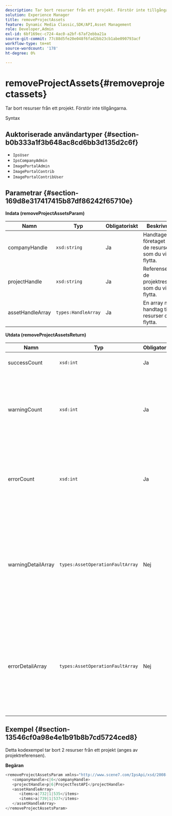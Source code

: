 ```yaml
---
description: Tar bort resurser från ett projekt. Förstör inte tillgångarna.
solution: Experience Manager
title: removeProjectAssets
feature: Dynamic Media Classic,SDK/API,Asset Management
role: Developer,Admin
exl-id: 6bf169ec-c724-4ac0-a2bf-67af2ebba21a
source-git-commit: 77c88d5fe20e048f6fad2bb23cb1abe090793acf
workflow-type: tm+mt
source-wordcount: '178'
ht-degree: 0%

---
```


# removeProjectAssets{#removeprojectassets}

Tar bort resurser från ett projekt. Förstör inte tillgångarna.

Syntax

## Auktoriserade användartyper {#section-b0b333a1f3b648ac8cd6bb3d135d2c6f}

* `IpsUser`
* `IpsCompanyAdmin`
* `ImagePortalAdmin`
* `ImagePortalContrib`
* `ImagePortalContribUser`

## Parametrar {#section-169d8e317417415b87df86242f65710e}

**Indata (removeProjectAssetsParam)**

| Namn | Typ | Obligatoriskt | Beskrivning |
|---|---|---|---|
| companyHandle | `xsd:string` | Ja | Handtaget till företaget med de resurser som du vill flytta. |
| projectHandle | `xsd:string` | Ja | Referensen till de projektresurser som du vill flytta. |
| assetHandleArray | `types:HandleArray` | Ja | En array med handtag till de resurser du vill flytta. |

**Utdata (removeProjectAssetsReturn)**

| Namn | Typ | Obligatoriskt | Beskrivning |
|---|---|---|---|
| successCount | `xsd:int` | Ja | Antal resurser har tagits bort. |
| warningCount | `xsd:int` | Ja | Antalet varningar som genereras när åtgärden försökte ta bort resurser från projektet. |
| errorCount | `xsd:int` | Ja | Antalet fel som genererades när åtgärden försökte ta bort resurser från projektet. |
| warningDetailArray | `types:AssetOperationFaultArray` | Nej | Arrayen med information som är associerad med resurserna som genererade varningar när åtgärden försökte ta bort dem från projektet. |
| errorDetailArray | `types:AssetOperationFaultArray` | Nej | Arrayen med information som är associerad med resurserna som genererade fel när åtgärden försökte ta bort dem från projektet. |

## Exempel {#section-13546cf0a98e4e1b91b8b7cd5724ced8}

Detta kodexempel tar bort 2 resurser från ett projekt (anges av projektreferensen).

**Begäran**

```java
<removeProjectAssetsParam xmlns="http://www.scene7.com/IpsApi/xsd/2008-01-15">
   <companyHandle>c|6</companyHandle>
   <projectHandle>p|6|ProjectTestAPI</projectHandle>
   <assetHandleArray>
      <items>a|732|1|535</items>
      <items>a|739|1|537</items>
   </assetHandleArray>
</removeProjectAssetsParam>
```
